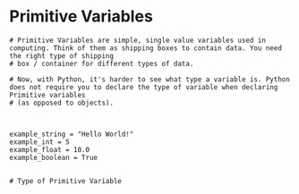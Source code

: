 # Primitive Variables
    # Primitive Variables are simple, single value variables used in computing. Think of them as shipping boxes to contain data. You need the right type of shipping
    # box / container for different types of data. 
  
    # Now, with Python, it's harder to see what type a variable is. Python does not require you to declare the type of variable when declaring Primitive variables 
    # (as opposed to objects). 
  
  
  
    example_string = "Hello World!"
    example_int = 5
    example_float = 10.0
    example_boolean = True
  

    # Type of Primitive Variable
  
